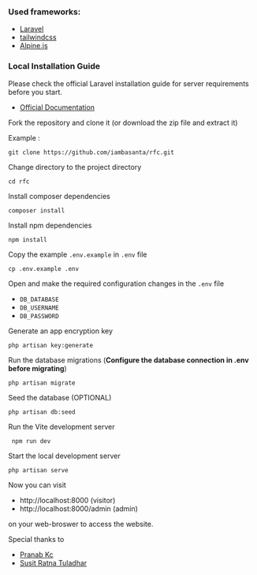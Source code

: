 
### Used frameworks:
- [Laravel](https://laravel.com/)
- [tailwindcss](https://tailwindcss.com/)
- [Alpine.js](https://alpinejs.dev/)

### Local Installation Guide

Please check the official Laravel installation guide for server requirements before you start.
-  [Official Documentation](https://laravel.com/docs/9.x)

Fork the repository and clone it (or download the zip file and extract it)

Example :

    git clone https://github.com/iambasanta/rfc.git
    
Change directory to the project directory

    cd rfc

Install composer dependencies

    composer install

Install npm dependencies

    npm install

Copy the example `.env.example` in `.env` file

    cp .env.example .env

Open and make the required configuration changes in the `.env` file

-   `DB_DATABASE`
-   `DB_USERNAME`
-   `DB_PASSWORD`

Generate an app encryption key

    php artisan key:generate

Run the database migrations (**Configure the database connection in .env before migrating**)

    php artisan migrate

Seed the database (OPTIONAL)

    php artisan db:seed

Run the Vite development server

     npm run dev

Start the local development server

    php artisan serve

Now you can visit

-   http://localhost:8000 (visitor)
-   http://localhost:8000/admin (admin)

on your web-broswer to access the website.

Special thanks to 
- [Pranab Kc](https://github.com/PranabZz)
- [Susit Ratna Tuladhar](https://github.com/susitTuladhar)
